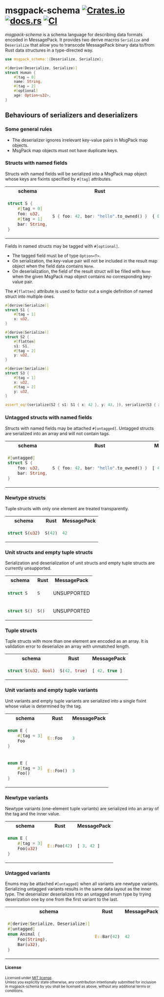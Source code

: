 # msgpack-schema [![Crates.io](https://img.shields.io/crates/v/msgpack-schema)](https://crates.io/crates/msgpack-schema) [![docs.rs](https://img.shields.io/docsrs/msgpack-schema)](https://docs.rs/msgpack-schema/) [![CI](https://github.com/Idein/msgpack-schema/actions/workflows/ci.yml/badge.svg?branch=master)](https://github.com/Idein/msgpack-schema/actions/workflows/ci.yml)

<!-- cargo-rdme start -->

_msgpack-schema_ is a schema language for describing data formats encoded in MessagePack.
It provides two derive macros `Serialize` and `Deserialize` that allow you to transcode MessagePack binary data to/from Rust data structures in a type-directed way.

```rust
use msgpack_schema::{Deserialize, Serialize};

#[derive(Deserialize, Serialize)]
struct Human {
    #[tag = 0]
    name: String,
    #[tag = 2]
    #[optional]
    age: Option<u32>,
}
```

## Behaviours of serializers and deserializers

### Some general rules

- The deserializer ignores irrelevant key-value pairs in MsgPack map objects.
- MsgPack map objects must not have duplicate keys.

### Structs with named fields

Structs with named fields will be serialized into a MsgPack map object whose keys are fixints specified by `#[tag]` attributes.

<table>
<tr>
<th>
schema
</th>
<th>
Rust
</th>
<th>
MessagePack
</th>
</tr>
<tr>
<td>

```rust
struct S {
    #[tag = 0]
    foo: u32,
    #[tag = 1]
    bar: String,
}
```

</td>
<td>

```rust
S { foo: 42, bar: "hello".to_owned() }
```

</td>
<td>

```js
{ 0: 42, 1: "hello" }
```

</td>
</tr>
</table>

Fields in named structs may be tagged with `#[optional]`.

- The tagged field must be of type `Option<T>`.
- On serialization, the key-value pair will not be included in the result map object when the field data contains `None`.
- On deserialization, the field of the result struct will be filled with `None` when the given MsgPack map object contains no corresponding key-value pair.

The `#[flatten]` attribute is used to factor out a single definition of named struct into multiple ones.

```rust
#[derive(Serialize)]
struct S1 {
    #[tag = 1]
    x: u32,
}

#[derive(Serialize)]
struct S2 {
    #[flatten]
    s1: S1,
    #[tag = 2]
    y: u32,
}

#[derive(Serialize)]
struct S3 {
    #[tag = 1]
    x: u32,
    #[tag = 2]
    y: u32,
}

assert_eq!(serialize(S2 { s1: S1 { x: 42 }, y: 43, }), serialize(S3 { x: 42, y: 43 }));
```

### Untagged structs with named fields

Structs with named fields may be attached `#[untagged]`.
Untagged structs are serialized into an array and will not contain tags.

<table>
<tr>
<th>
schema
</th>
<th>
Rust
</th>
<th>
MessagePack
</th>
</tr>
<tr>
<td>

```rust
#[untagged]
struct S {
    foo: u32,
    bar: String,
}
```

</td>
<td>

```rust
S { foo: 42, bar: "hello".to_owned() }
```

</td>
<td>

```js
[ 42, "hello" ]
```

</td>
</tr>
</table>

### Newtype structs

Tuple structs with only one element are treated transparently.

<table>
<tr>
<th>
schema
</th>
<th>
Rust
</th>
<th>
MessagePack
</th>
</tr>
<tr>
<tr>
<td>

```rust
struct S(u32)
```

</td>
<td>

```rust
S(42)
```

</td>
<td>

```js
42
```

</td>
</tr>
</table>

### Unit structs and empty tuple structs

Serialization and deserialization of unit structs and empty tuple structs are currently unsupported.

<table>
<tr>
<th>
schema
</th>
<th>
Rust
</th>
<th>
MessagePack
</th>
</tr>
<tr>
<tr>
<td>

```rust
struct S
```

</td>
<td>

```rust
S
```

</td>
<td>

UNSUPPORTED

</td>
</tr>
<tr>
<td>

```rust
struct S()
```

</td>
<td>

```rust
S()
```

</td>
<td>

UNSUPPORTED

</td>
</tr>
</table>

### Tuple structs

Tuple structs with more than one element are encoded as an array.
It is validation error to deserialize an array with unmatched length.

<table>
<tr>
<th>
schema
</th>
<th>
Rust
</th>
<th>
MessagePack
</th>
</tr>
<tr>
<tr>
<td>

```rust
struct S(u32, bool)
```

</td>
<td>

```rust
S(42, true)
```

</td>
<td>

```js
[ 42, true ]
```

</td>
</tr>
</table>

### Unit variants and empty tuple variants

Unit variants and empty tuple variants are serialized into a single fixint whose value is determined by the tag.

<table>
<tr>
<th>
schema
</th>
<th>
Rust
</th>
<th>
MessagePack
</th>
</tr>
<tr>
<tr>
<td>

```rust
enum E {
    #[tag = 3]
    Foo
}
```

</td>
<td>

```rust
E::Foo
```

</td>
<td>

```js
3
```

</td>
</tr>

<tr>
<td>

```rust
enum E {
    #[tag = 3]
    Foo()
}
```

</td>
<td>

```rust
E::Foo()
```

</td>
<td>

```js
3
```

</td>
</tr>
</table>

### Newtype variants

Newtype variants (one-element tuple variants) are serialized into an array of the tag and the inner value.

<table>
<tr>
<th>
schema
</th>
<th>
Rust
</th>
<th>
MessagePack
</th>
</tr>
<tr>
<tr>
<td>

```rust
enum E {
    #[tag = 3]
    Foo(u32)
}
```

</td>
<td>

```rust
E::Foo(42)
```

</td>
<td>

```js
[ 3, 42 ]
```

</td>
</tr>
</table>

### Untagged variants

Enums may be attached `#[untagged]` when all variants are newtype variants.
Serializing untagged variants results in the same data layout as the inner type.
The deserializer deserializes into an untagged enum type by trying deserization one by one from the first variant to the last.

<table>
<tr>
<th>
schema
</th>
<th>
Rust
</th>
<th>
MessagePack
</th>
</tr>
<tr>
<tr>
<td>

```rust
#[derive(Serialize, Deserialize)]
#[untagged]
enum Animal {
    Foo(String),
    Bar(u32),
}
```

</td>
<td>

```rust
E::Bar(42)
```

</td>
<td>

```js
42
```

</td>
</tr>
</table>

<!-- cargo-rdme end -->

#### License

<sup>
Licensed under <a href="LICENSE-MIT">MIT license</a>.
</sup>

<br>

<sub>
Unless you explicitly state otherwise, any contribution intentionally submitted
for inclusion in msgpack-schema by you shall be licensed as above, without any additional terms or conditions.
</sub>
